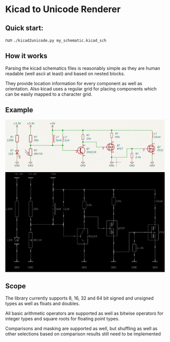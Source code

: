 # Kicad to Unicode Renderer

## Quick start:

run `./kicad2unicode.py my_schematic.kicad_sch`

## How it works

Parsing the kicad schematics files is reasonably simple as they are human readable (well ascii at least) and based on nested blocks.

They provide location information for every component as well as orientation. Also kicad uses a regular grid for placing components which can be easily mapped to a character grid.

## Example

![Example of a nonsensical schematic](example_input.jpg)
![Example of the unicode rendered result](example_output.jpg)

## Scope

The library currently supports 8, 16, 32 and 64 bit signed and unsigned types as well as floats and doubles.

All basic arithmetic operators are supported as well as bitwise operators for integer types and square roots for floating point types.

Comparisons and masking are supported as well, but shuffling as well as other selections based on comparison results still need to be implemented
